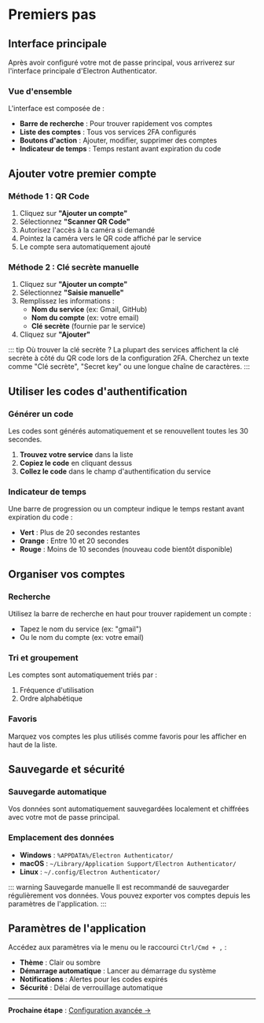 # Premiers pas

## Interface principale

Après avoir configuré votre mot de passe principal, vous arriverez sur l'interface principale d'Electron Authenticator.

### Vue d'ensemble

L'interface est composée de :
- **Barre de recherche** : Pour trouver rapidement vos comptes
- **Liste des comptes** : Tous vos services 2FA configurés
- **Boutons d'action** : Ajouter, modifier, supprimer des comptes
- **Indicateur de temps** : Temps restant avant expiration du code

## Ajouter votre premier compte

### Méthode 1 : QR Code

1. Cliquez sur **"Ajouter un compte"**
2. Sélectionnez **"Scanner QR Code"**
3. Autorisez l'accès à la caméra si demandé
4. Pointez la caméra vers le QR code affiché par le service
5. Le compte sera automatiquement ajouté

### Méthode 2 : Clé secrète manuelle

1. Cliquez sur **"Ajouter un compte"**
2. Sélectionnez **"Saisie manuelle"**
3. Remplissez les informations :
   - **Nom du service** (ex: Gmail, GitHub)
   - **Nom du compte** (ex: votre email)
   - **Clé secrète** (fournie par le service)
4. Cliquez sur **"Ajouter"**

::: tip Où trouver la clé secrète ?
La plupart des services affichent la clé secrète à côté du QR code lors de la configuration 2FA. Cherchez un texte comme "Clé secrète", "Secret key" ou une longue chaîne de caractères.
:::

## Utiliser les codes d'authentification

### Générer un code

Les codes sont générés automatiquement et se renouvellent toutes les 30 secondes.

1. **Trouvez votre service** dans la liste
2. **Copiez le code** en cliquant dessus
3. **Collez le code** dans le champ d'authentification du service

### Indicateur de temps

Une barre de progression ou un compteur indique le temps restant avant expiration du code :
- **Vert** : Plus de 20 secondes restantes
- **Orange** : Entre 10 et 20 secondes
- **Rouge** : Moins de 10 secondes (nouveau code bientôt disponible)

## Organiser vos comptes

### Recherche

Utilisez la barre de recherche en haut pour trouver rapidement un compte :
- Tapez le nom du service (ex: "gmail")
- Ou le nom du compte (ex: votre email)

### Tri et groupement

Les comptes sont automatiquement triés par :
1. Fréquence d'utilisation
2. Ordre alphabétique

### Favoris

Marquez vos comptes les plus utilisés comme favoris pour les afficher en haut de la liste.

## Sauvegarde et sécurité

### Sauvegarde automatique

Vos données sont automatiquement sauvegardées localement et chiffrées avec votre mot de passe principal.

### Emplacement des données

- **Windows** : `%APPDATA%/Electron Authenticator/`
- **macOS** : `~/Library/Application Support/Electron Authenticator/`
- **Linux** : `~/.config/Electron Authenticator/`

::: warning Sauvegarde manuelle
Il est recommandé de sauvegarder régulièrement vos données. Vous pouvez exporter vos comptes depuis les paramètres de l'application.
:::

## Paramètres de l'application

Accédez aux paramètres via le menu ou le raccourci `Ctrl/Cmd + ,` :

- **Thème** : Clair ou sombre
- **Démarrage automatique** : Lancer au démarrage du système
- **Notifications** : Alertes pour les codes expirés
- **Sécurité** : Délai de verrouillage automatique

---

**Prochaine étape** : [Configuration avancée →](/guide/configuration)